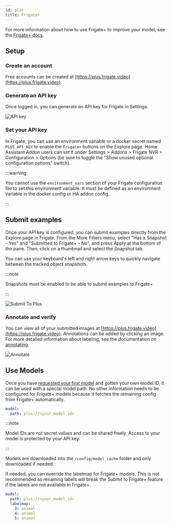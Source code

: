 ```yaml
---
id: plus
title: Frigate+
---
```


For more information about how to use Frigate+ to improve your model, see the [Frigate+ docs](/plus/).

## Setup

### Create an account

Free accounts can be created at [https://plus.frigate.video](https://plus.frigate.video).

### Generate an API key

Once logged in, you can generate an API key for Frigate in Settings.

![API key](/img/plus-api-key-min.png)

### Set your API key

In Frigate, you can use an environment variable or a docker secret named `PLUS_API_KEY` to enable the `Frigate+` buttons on the Explore page. Home Assistant Addon users can set it under Settings > Addons > Frigate NVR > Configuration > Options (be sure to toggle the "Show unused optional configuration options" switch).

:::warning

You cannot use the `environment_vars` section of your Frigate configuration file to set this environment variable. It must be defined as an environment variable in the docker config or HA addon config.

:::

## Submit examples

Once your API key is configured, you can submit examples directly from the Explore page in Frigate. From the More Filters menu, select "Has a Snapshot - Yes" and "Submitted to Frigate+ - No", and press Apply at the bottom of the pane. Then, click on a thumbnail and select the Snapshot tab.

You can use your keyboard's left and right arrow keys to quickly navigate between the tracked object snapshots.

:::note

Snapshots must be enabled to be able to submit examples to Frigate+

:::

![Submit To Plus](/img/plus/submit-to-plus.jpg)

### Annotate and verify

You can view all of your submitted images at [https://plus.frigate.video](https://plus.frigate.video). Annotations can be added by clicking an image. For more detailed information about labeling, see the documentation on [annotating](../plus/annotating.md).

![Annotate](/img/annotate.png)

## Use Models

Once you have [requested your first model](../plus/first_model.md) and gotten your own model ID, it can be used with a special model path. No other information needs to be configured for Frigate+ models because it fetches the remaining config from Frigate+ automatically.

```yaml
model:
  path: plus://<your_model_id>
```

:::note

Model IDs are not secret values and can be shared freely. Access to your model is protected by your API key.

:::

Models are downloaded into the `/config/model_cache` folder and only downloaded if needed.

If needed, you can override the labelmap for Frigate+ models. This is not recommended as renaming labels will break the Submit to Frigate+ feature if the labels are not available in Frigate+.

```yaml
model:
  path: plus://<your_model_id>
  labelmap:
    3: animal
    4: animal
    5: animal
```
